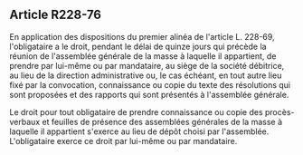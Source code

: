 Article R228-76
----
En application des dispositions du premier alinéa de l'article L. 228-69,
l'obligataire a le droit, pendant le délai de quinze jours qui précède la
réunion de l'assemblée générale de la masse à laquelle il appartient, de prendre
par lui-même ou par mandataire, au siège de la société débitrice, au lieu de la
direction administrative ou, le cas échéant, en tout autre lieu fixé par la
convocation, connaissance ou copie du texte des résolutions qui sont proposées
et des rapports qui sont présentés à l'assemblée générale.

Le droit pour tout obligataire de prendre connaissance ou copie des
procès-verbaux et feuilles de présence des assemblées générales de la masse à
laquelle il appartient s'exerce au lieu de dépôt choisi par l'assemblée.
L'obligataire exerce ce droit par lui-même ou par mandataire.
